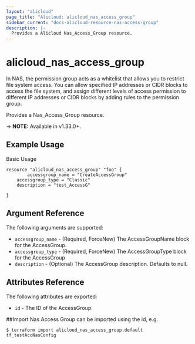 ```yaml
---
layout: "alicloud"
page_title: "Alicloud: alicloud_nas_access_group"
sidebar_current: "docs-alicloud-resource-nas-access-group"
description: |-
  Provides a Alicloud Nas_Access_Group resource.
---
```


# alicloud\_nas_access_group

In NAS, the permission group acts as a whitelist that allows you to restrict file system access. You can allow specified IP addresses or CIDR blocks to access the file system, and assign different levels of access permission to different IP addresses or CIDR blocks by adding rules to the permission group.

Provides a Nas_Access_Group resource.

 -> **NOTE:** Available in v1.33.0+.

## Example Usage

Basic Usage

```
resource "alicloud_nas_access_group" "foo" {
    	accessgroup_name = "CreateAccessGroup"
 	accessgroup_type = "Classic"
 	description = "test_AccessG"
  
}
```
## Argument Reference

The following arguments are supported:

* `accessgroup_name` - (Required, ForceNew) The AccessGroupName block for the AccessGroup.
* `accessgroup_type` - (Required, ForceNew) The AccessGroupType block for the AccessGroup
* `description`      - (Optional) The AccessGroup description. Defaults to null.

## Attributes Reference

The following attributes are exported:

* `id` - The ID of the AccessGroup.

##Import
Nas Access Group can be imported using the id, e.g.

```
$ terraform import alicloud_nas_access_group.default tf_testAccNasConfig
```
